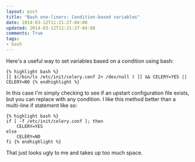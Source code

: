```yaml
---
layout: post
title: "Bash one-liners: Condition-based variables"
date: 2014-03-12T11:21:27-04:00
updated: 2014-03-12T11:21:27-04:00
comments: True
tags:
- bash
---
```


Here's a useful way to set variables based on a condition using bash:

    {% highlight bash %}
    [[ $(/bin/ls /etc/init/celery.conf 2> /dev/null ) ]] && CELERY=YES || CELERY=NO {% endhighlight %}

In this case I'm simply checking to see if an upstart configuration file exists, but you can replace with any condition. I like
this method better than a multi-line if statement like so:

    {% highlight bash %}
    if [ -f /etc/init/celery.conf ]; then
        CELERY=YES
    else
        CELERY=NO
    fi {% endhighlight %}

That just looks ugly to me and takes up too much space.
